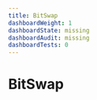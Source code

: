 ```yaml
---
title: BitSwap
dashboardWeight: 1
dashboardState: missing
dashboardAudit: missing
dashboardTests: 0
---
```


# BitSwap
